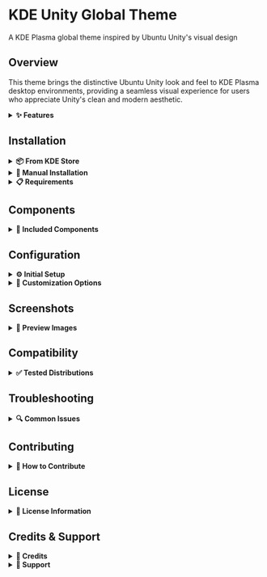# KDE Unity Global Theme

A KDE Plasma global theme inspired by Ubuntu Unity's visual design

## Overview

This theme brings the distinctive Ubuntu Unity look and feel to KDE Plasma desktop environments, providing a seamless visual experience for users who appreciate Unity's clean and modern aesthetic.

<details>
<summary><b>✨ Features</b></summary>

- Unity-inspired window decorations
- Ubuntu color schemes (Ambiance/Radiance)
- Panel styling matching Unity's top bar
- Consistent theming across all Plasma components
- Support for both light and dark variants
- Customizable components for mixing and matching

</details>

## Installation

<details>
<summary><b>📦 From KDE Store</b></summary>

1. Open System Settings → Appearance → Global Themes
2. Click "Get New Global Themes..."
3. Search for "Unity"
4. Click Install

</details>

<details>
<summary><b>🔧 Manual Installation</b></summary>

```bash
git clone https://github.com/Anonymo/kde-unity-global-theme.git
cd kde-unity-global-theme
./install.sh
```

</details>

<details>
<summary><b>📋 Requirements</b></summary>

- KDE Plasma 5.24 or later
- Qt 5.15 or later
- Git (for manual installation)
- Bash shell

</details>

## Components

<details>
<summary><b>🎨 Included Components</b></summary>

- **Plasma Theme**: Unity-styled panels and widgets
- **Color Scheme**: Ubuntu Ambiance and Radiance colors
- **Window Decorations**: Unity-style window borders and buttons
- **Icons**: Ubuntu Yaru icons (optional)
- **Cursors**: Unity cursor theme
- **Splash Screen**: Ubuntu Unity boot splash
- **Latte Layout**: Pre-configured Unity-style dock

</details>

## Configuration

<details>
<summary><b>⚙️ Initial Setup</b></summary>

After installation, apply the theme through:
1. System Settings → Appearance → Global Themes
2. Select "Unity" from the available themes
3. Click "Apply"

For best results:
- Log out and back in after applying
- Restart Plasma shell if needed: `plasmashell --replace &`

</details>

<details>
<summary><b>🎯 Customization Options</b></summary>

You can mix and match components:
- System Settings → Appearance → Plasma Style
- System Settings → Colors & Themes → Colors
- System Settings → Window Decorations
- System Settings → Icons
- System Settings → Cursors

### Advanced Customization
- Edit `~/.local/share/plasma/look-and-feel/Unity/contents/defaults` for default settings
- Modify color schemes in `~/.local/share/color-schemes/`
- Adjust panel configuration in `~/.config/plasma-org.kde.plasma.desktop-appletsrc`

</details>

## Screenshots

<details>
<summary><b>📸 Preview Images</b></summary>

![Desktop Overview](screenshots/desktop.png)
*Full desktop with Unity-style panel and dock*

![Panel Close-up](screenshots/panel.png)
*Top panel with global menu and system indicators*

![Window Decorations](screenshots/windows.png)
*Unity-style window buttons and borders*

</details>

## Compatibility

<details>
<summary><b>✅ Tested Distributions</b></summary>

### Officially Tested
- Kubuntu 22.04 LTS
- Kubuntu 24.04 LTS
- KDE Neon (latest)
- openSUSE Tumbleweed with KDE

### Community Reported Working
- Fedora KDE Spin 38+
- Manjaro KDE
- EndeavourOS KDE
- Debian 12 with KDE

Should work on any distribution with KDE Plasma 5.24+

</details>

## Troubleshooting

<details>
<summary><b>🔍 Common Issues</b></summary>

### Theme not appearing after installation
- Ensure all files have correct permissions: `chmod -R 755 ~/.local/share/plasma/`
- Restart KDE: `kquitapp5 plasmashell && kstart5 plasmashell`

### Panel not looking correct
- Reset panel to defaults first, then reapply theme
- Check if Latte Dock is conflicting with native panel

### Colors not applying properly
- Clear cache: `rm -rf ~/.cache/plasma*`
- Reapply color scheme manually in System Settings

</details>

## Contributing

<details>
<summary><b>🤝 How to Contribute</b></summary>

Contributions are welcome! Here's how you can help:

1. **Report Bugs**: [Open an issue](https://github.com/Anonymo/kde-unity-global-theme/issues) with details
2. **Suggest Features**: Share your ideas in the issues section
3. **Submit Pull Requests**: 
   - Fork the repository
   - Create a feature branch
   - Make your changes
   - Submit a PR with clear description

### Development Setup
```bash
git clone https://github.com/Anonymo/kde-unity-global-theme.git
cd kde-unity-global-theme
# Make your changes
./install.sh --dev  # Install in development mode
```

</details>

## License

<details>
<summary><b>📄 License Information</b></summary>

GPL-3.0 License - See [LICENSE](LICENSE) file for details

This theme is free software: you can redistribute it and/or modify it under the terms of the GNU General Public License as published by the Free Software Foundation, either version 3 of the License, or (at your option) any later version.

</details>

## Credits & Support

<details>
<summary><b>👥 Credits</b></summary>

- Inspired by Ubuntu Unity desktop environment
- Based on Ubuntu's Ambiance and Radiance themes
- Uses elements from Yaru icon theme
- Community contributors and testers

</details>

<details>
<summary><b>💬 Support</b></summary>

For issues, questions, or suggestions:
- [Open an issue](https://github.com/Anonymo/kde-unity-global-theme/issues) on GitHub
- Check existing issues for solutions
- Join the discussion in the issues section

</details>